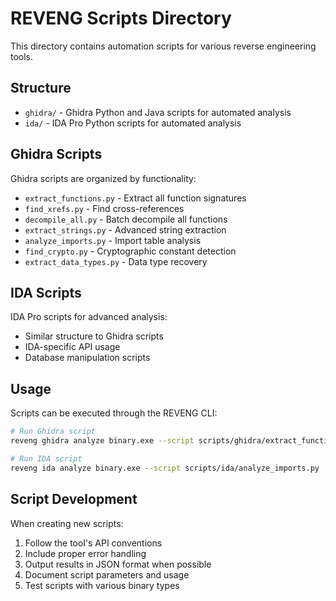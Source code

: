 # REVENG Scripts Directory

This directory contains automation scripts for various reverse engineering tools.

## Structure

- `ghidra/` - Ghidra Python and Java scripts for automated analysis
- `ida/` - IDA Pro Python scripts for automated analysis

## Ghidra Scripts

Ghidra scripts are organized by functionality:

- `extract_functions.py` - Extract all function signatures
- `find_xrefs.py` - Find cross-references
- `decompile_all.py` - Batch decompile all functions
- `extract_strings.py` - Advanced string extraction
- `analyze_imports.py` - Import table analysis
- `find_crypto.py` - Cryptographic constant detection
- `extract_data_types.py` - Data type recovery

## IDA Scripts

IDA Pro scripts for advanced analysis:

- Similar structure to Ghidra scripts
- IDA-specific API usage
- Database manipulation scripts

## Usage

Scripts can be executed through the REVENG CLI:

```bash
# Run Ghidra script
reveng ghidra analyze binary.exe --script scripts/ghidra/extract_functions.py

# Run IDA script
reveng ida analyze binary.exe --script scripts/ida/analyze_imports.py
```

## Script Development

When creating new scripts:

1. Follow the tool's API conventions
2. Include proper error handling
3. Output results in JSON format when possible
4. Document script parameters and usage
5. Test scripts with various binary types
